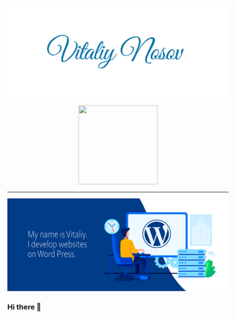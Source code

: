 <p align="center">
    <img src="https://raw.githubusercontent.com/VitaliyNosov/VitaliyNosov/main/image/i.png">
</p>

<p align="center">
    <img width="180" height="180"  src="https://freepngimg.com/thumb/wordpress_logo/5-2-wordpress-logo-free-download-png.png">
</p>

<hr>

<img src="https://raw.githubusercontent.com/VitaliyNosov/VitaliyNosov/main/image/Vitaliy%20Nosov%20Baner.png" />
 
### Hi there 👋

<!--
**VitaliyNosov/VitaliyNosov** is a ✨ _special_ ✨ repository because its `README.md` (this file) appears on your GitHub profile.

Here are some ideas to get you started:

- 🔭 I’m currently working on ...
- 🌱 I’m currently learning ...
- 👯 I’m looking to collaborate on ...
- 🤔 I’m looking for help with ...
- 💬 Ask me about ...
- 📫 How to reach me: ...
- 😄 Pronouns: ...
- ⚡ Fun fact: ...
-->
